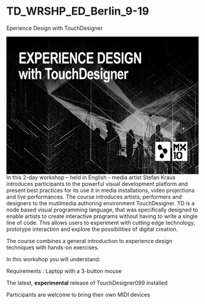 # TD_WRSHP_ED_Berlin_9-19
 

Eperience Design with TouchDesigner

<IMG SRC="images/EXP_DESIGN_Cover_NEU_9-19.jpg" NAME="Grafik1" ALIGN=LEFT WIDTH=643 HEIGHT=361 BORDER=0>

In this 2-day workshop – held in English - media artist Stefan Kraus introduces participants to the powerful visual development platform and present best practices for its use it in media installations, video projections and live performances. The course introduces artists, performers and designers to the mutilmedia authoring environment TouchDesigner. TD is a node based visual programming language, that was specifically designed to enable artists to create interactive programs without having to write a single line of code. This allows users to experiment with cutting edge technology, prototype interaction and explore the possibilities of digital creation.

The course combines a general introduction to experience design techniques with hands-on exercises.

In this workshop you will understand:

Requirements : Laptop with a 3-button mouse

The latest, <b>experimental</b> release of TouchDesigner099 installed

Participants are welcome to bring their own MIDI devices


